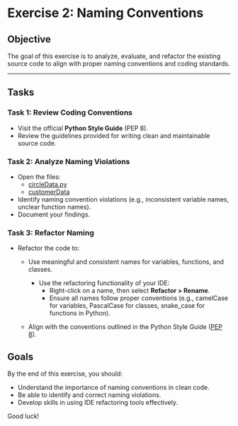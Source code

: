 # Exercise 2: Naming Conventions

## Objective
The goal of this exercise is to analyze, evaluate, and refactor the existing source code to align with proper naming conventions and coding standards.

---

## Tasks

### Task 1: **Review Coding Conventions**
- Visit the official **Python Style Guide** (PEP 8).
- Review the guidelines provided for writing clean and maintainable source code.

### Task 2: Analyze Naming Violations
- Open the files:
  - [circleData.py](./exercises/circleData.py)
  - [customerData](./exercises/customerData.py)
- Identify naming convention violations (e.g., inconsistent variable names, unclear function names).
- Document your findings.

### Task 3: Refactor Naming
- Refactor the code to:
  - Use meaningful and consistent names for variables, functions, and classes.
    - Use the refactoring functionality of your IDE:
      - Right-click on a name, then select **Refactor >   Rename**.
      - Ensure all names follow proper conventions (e.g., camelCase for variables, PascalCase for classes, snake_case for functions in Python).

  - Align with the conventions outlined in the Python Style Guide ([PEP 8](https://peps.python.org/pep-0008/)).

## Goals
By the end of this exercise, you should:
- Understand the importance of naming conventions in clean code.
- Be able to identify and correct naming violations.
- Develop skills in using IDE refactoring tools effectively.

Good luck!
